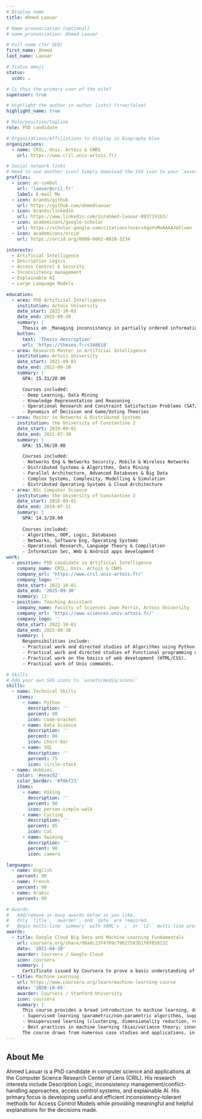 ```yaml
---
# Display name
title: Ahmed Laouar

# Name pronunciation (optional)
# name_pronunciation: Ahmed Laouar

# Full name (for SEO)
first_name: Ahmed
last_name: Laouar

# Status emoji
status:
  icon: ☕️

# Is this the primary user of the site?
superuser: true

# Highlight the author in author lists? (true/false)
highlight_name: true

# Role/position/tagline
role: PhD candidate

# Organizations/Affiliations to display in Biography blox
organizations:
  - name: CRIL, Univ. Artois & CNRS
    url: https://www.cril.univ-artois.fr/

# Social network links
# Need to use another icon? Simply download the SVG icon to your `assets/media/icons/` folder.
profiles:
  - icon: at-symbol
    url: 'laouar@cril.fr'
    label: E-mail Me
  - icon: brands/github
    url: https://github.com/ahmedlaouar
  - icon: brands/linkedin
    url: https://www.linkedin.com/in/ahmed-laouar-8037191b3/
  - icon: academicons/google-scholar
    url: https://scholar.google.com/citations?user=XqaYvMoAAAAJ&hl=en
  - icon: academicons/orcid
    url: https://orcid.org/0009-0002-0028-3234

interests:
  - Artificial Intelligence
  - Description Logics
  - Access Control & Security
  - Inconsistency management
  - Explainable AI
  - Large Language Models

education:
  - area: PhD Artificial Intelligence
    institution: Artois University
    date_start: 2022-10-01
    date_end: 2025-09-30
    summary: |
      Thesis on _Managing inconsistency in partially ordered information: application to dynamic and explainable access control models_. Supervised by [Prof Salem Benferhat](https://scholar.google.com/citations?user=-3kO5x0AAAAJ&hl=en&oi=ao), [Prof Karim Tabia](https://sites.google.com/site/karimtabiasite/home) and [Dr. Sihem Belabbes](). Presented papers at JELIA 2023, DL2024, and SUM2024.
    button:
      text: 'Thesis description'
      url: 'https://theses.fr/s348618'
  - area: Research Master in Artificial Intelligence
    institution: Artois University
    date_start: 2021-09-01
    date_end: 2022-09-30
    summary: |
      GPA: 15.31/20.00

      Courses included:
      - Deep Learning, Data Mining
      - Knowledge Representation and Reasoning
      - Operational Research and Constraint Satisfaction Problems (SAT/CSP)
      - Dynamics of Decision and Game/Voting Theories
  - area: Master in Networks & Distributed Systems
    institution: the University of Constantine 2
    date_start: 2019-09-01
    date_end: 2021-07-30
    summary: |
      GPA: 15.56/20.00

      Courses included:
      - Networks Eng & Networks Security, Mobile & Wireless Networks
      - Distributed Systems & Algorithms, Data Mining
      - Parallel Architecture, Advanced Databases & Big Data
      - Complex Systems, Complexity, Modelling & Simulation
      - Distributed Operating Systems & Cloud Architecture
  - area: BSc Computer Science
    institution: the University of Constantine 2
    date_start: 2016-09-01
    date_end: 2019-07-31
    summary: |
      GPA: 14.3/20.00
      
      Courses included:
      - Algorithms, OOP, Logic, Databases
      - Networks, Software Eng, Operating Systems
      - Operational Research, Language Theory & Compilation
      - Information Sec, Web & Android apps development
work:
  - position: PhD candidate in Artificial Intelligence
    company_name: CRIL, Univ. Artois & CNRS
    company_url: 'https://www.cril.univ-artois.fr/'
    company_logo: ''
    date_start: 2022-10-01
    date_end: '2025-09-30'
    summary: |2-
  - position: Teaching Assistant
    company_name: Faculty of Sciences Jean Perrin, Artois University
    company_url: 'https://www.sciences.univ-artois.fr/'
    company_logo: ''
    date_start: 2022-10-01
    date_end: 2025-09-30
    summary: |
      Responsibilities include:
      - Practical work and directed studies of Algorithms using Python.
      - Practical work and directed studies of Functional programming using Haskell.
      - Practical work on the basics of web development (HTML/CSS).
      - Practical work of Unix commands.

# Skills
# Add your own SVG icons to `assets/media/icons/`
skills:
  - name: Technical Skills
    items:
      - name: Python
        description: ''
        percent: 90
        icon: code-bracket
      - name: Data Science
        description: ''
        percent: 80
        icon: chart-bar
      - name: SQL
        description: ''
        percent: 75
        icon: circle-stack
  - name: Hobbies
    color: '#eeac02'
    color_border: '#f0bf23'
    items:
      - name: Hiking
        description: ''
        percent: 90
        icon: person-simple-walk
      - name: Cycling
        description: ''
        percent: 85
        icon: cat
      - name: Swiming
        description: ''
        percent: 90
        icon: camera

languages:
  - name: English
    percent: 90
  - name: French
    percent: 90
  - name: Arabic
    percent: 90

# Awards.
#   Add/remove as many awards below as you like.
#   Only `title`, `awarder`, and `date` are required.
#   Begin multi-line `summary` with YAML's `|` or `|2-` multi-line prefix and indent 2 spaces below.
awards:
  - title: Google Cloud Big Data and Machine Learning Fundamentals
    url: coursera.org/share/d6adc23f4f09c79b27583b1f0f858132
    date: '2021-04-10'
    awarder: Coursera / Google Cloud
    icon: coursera
    summary: |
      Certificate issued by Coursera to prove a basic understanding of Big Data and Machine Learning. Acquired skills: Tensorflow, Bigquery, Google Cloud Platform, Cloud Computing.
  - title: Machine Learning
    url: https://www.coursera.org/learn/machine-learning-course
    date: '2020-10-05'
    awarder: Coursera / Stanford University
    icon: coursera
    summary: |
      This course provides a broad introduction to machine learning, data mining, and statistical pattern recognition. Topics include: 
      - Supervised learning (parametric/non-parametric algorithms, support vector machines, kernels, neural networks). 
      - Unsupervised learning (clustering, dimensionality reduction, recommender systems, deep learning). 
      - Best practices in machine learning (bias/variance theory; innovation process in machine learning and AI). 
      The course draws from numerous case studies and applications, in order to apply learning algorithms to build smart robots (perception, control), text understanding (web search, anti-spam), computer vision, medical informatics, audio, database mining, and other areas.
---
```


## About Me

Ahmed Laouar is a PhD candidate in computer science and applications at the Computer Science Research Center of Lens (CRIL). His research interests include Description Logic, inconsistency management/conflict-handling approaches, access control systems, and explainable AI. His primary focus is developing useful and efficient inconsistency-tolerant methods for Access Control Models while providing meaningful and helpful explanations for the decisions made.
